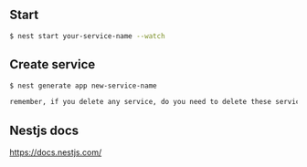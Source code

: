 
## Start

```bash
$ nest start your-service-name --watch
```


## Create service

```bash
$ nest generate app new-service-name

remember, if you delete any service, do you need to delete these service in nest-cli.json
```

## Nestjs docs 

https://docs.nestjs.com/